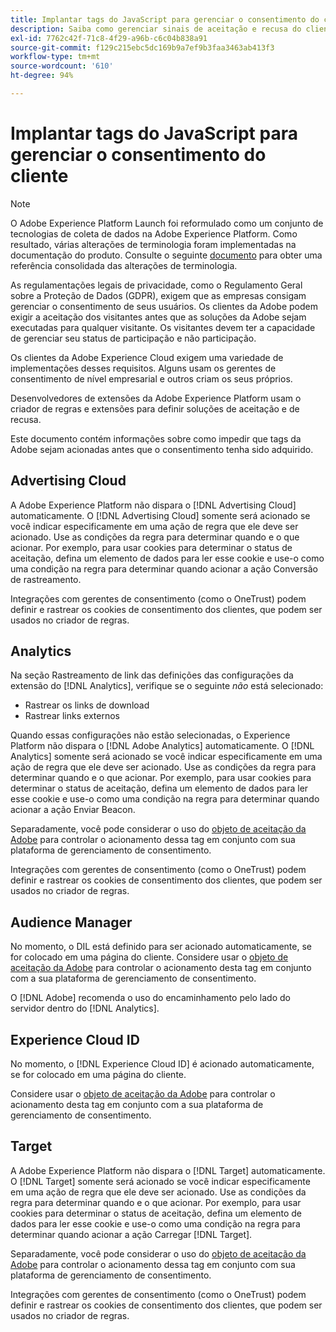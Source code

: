 ```yaml
---
title: Implantar tags do JavaScript para gerenciar o consentimento do cliente
description: Saiba como gerenciar sinais de aceitação e recusa do cliente para várias soluções de Adobe no Adobe Experience Platform.
exl-id: 7762c42f-71c8-4f29-a96b-c6c04b838a91
source-git-commit: f129c215ebc5dc169b9a7ef9b3faa3463ab413f3
workflow-type: tm+mt
source-wordcount: '610'
ht-degree: 94%

---
```


# Implantar tags do JavaScript para gerenciar o consentimento do cliente

>[!NOTE]
>
>O Adobe Experience Platform Launch foi reformulado como um conjunto de tecnologias de coleta de dados na Adobe Experience Platform. Como resultado, várias alterações de terminologia foram implementadas na documentação do produto. Consulte o seguinte [documento](../../term-updates.md) para obter uma referência consolidada das alterações de terminologia.

As regulamentações legais de privacidade, como o Regulamento Geral sobre a Proteção de Dados (GDPR), exigem que as empresas consigam gerenciar o consentimento de seus usuários. Os clientes da Adobe podem exigir a aceitação dos visitantes antes que as soluções da Adobe sejam executadas para qualquer visitante. Os visitantes devem ter a capacidade de gerenciar seu status de participação e não participação.

Os clientes da Adobe Experience Cloud exigem uma variedade de implementações desses requisitos. Alguns usam os gerentes de consentimento de nível empresarial e outros criam os seus próprios.

Desenvolvedores de extensões da Adobe Experience Platform usam o criador de regras e extensões para definir soluções de aceitação e de recusa.

Este documento contém informações sobre como impedir que tags da Adobe sejam acionadas antes que o consentimento tenha sido adquirido.

## Advertising Cloud

A Adobe Experience Platform não dispara o [!DNL Advertising Cloud] automaticamente. O [!DNL Advertising Cloud] somente será acionado se você indicar especificamente em uma ação de regra que ele deve ser acionado. Use as condições da regra para determinar quando e o que acionar. Por exemplo, para usar cookies para determinar o status de aceitação, defina um elemento de dados para ler esse cookie e use-o como uma condição na regra para determinar quando acionar a ação Conversão de rastreamento.

Integrações com gerentes de consentimento (como o OneTrust) podem definir e rastrear os cookies de consentimento dos clientes, que podem ser usados no criador de regras.

## Analytics

Na seção Rastreamento de link das definições das configurações da extensão do [!DNL Analytics], verifique se o seguinte *não* está selecionado:

* Rastrear os links de download
* Rastrear links externos

Quando essas configurações não estão selecionadas, o Experience Platform não dispara o [!DNL Adobe Analytics] automaticamente. O [!DNL Analytics] somente será acionado se você indicar especificamente em uma ação de regra que ele deve ser acionado. Use as condições da regra para determinar quando e o que acionar. Por exemplo, para usar cookies para determinar o status de aceitação, defina um elemento de dados para ler esse cookie e use-o como uma condição na regra para determinar quando acionar a ação Enviar Beacon.

Separadamente, você pode considerar o uso do [objeto de aceitação da Adobe](https://experienceleague.adobe.com/docs/id-service/using/implementation/opt-in-service/optin-overview.html?lang=pt-BR) para controlar o acionamento dessa tag em conjunto com sua plataforma de gerenciamento de consentimento.

Integrações com gerentes de consentimento (como o OneTrust) podem definir e rastrear os cookies de consentimento dos clientes, que podem ser usados no criador de regras.

## Audience Manager

No momento, o DIL está definido para ser acionado automaticamente, se for colocado em uma página do cliente. Considere usar o [objeto de aceitação da Adobe](https://experienceleague.adobe.com/docs/id-service/using/implementation/opt-in-service/optin-overview.html?lang=pt-BR) para controlar o acionamento desta tag em conjunto com a sua plataforma de gerenciamento de consentimento.

O [!DNL Adobe] recomenda o uso do encaminhamento pelo lado do servidor dentro do [!DNL Analytics].

## Experience Cloud ID

No momento, o [!DNL Experience Cloud ID] é acionado automaticamente, se for colocado em uma página do cliente. 

Considere usar o [objeto de aceitação da Adobe](https://experienceleague.adobe.com/docs/id-service/using/implementation/opt-in-service/optin-overview.html?lang=pt-BR) para controlar o acionamento desta tag em conjunto com a sua plataforma de gerenciamento de consentimento.

## Target

A Adobe Experience Platform não dispara o [!DNL Target] automaticamente. O [!DNL Target] somente será acionado se você indicar especificamente em uma ação de regra que ele deve ser acionado. Use as condições da regra para determinar quando e o que acionar. Por exemplo, para usar cookies para determinar o status de aceitação, defina um elemento de dados para ler esse cookie e use-o como uma condição na regra para determinar quando acionar a ação Carregar [!DNL Target].

Separadamente, você pode considerar o uso do [objeto de aceitação da Adobe](https://experienceleague.adobe.com/docs/id-service/using/implementation/opt-in-service/optin-overview.html?lang=pt-BR) para controlar o acionamento dessa tag em conjunto com sua plataforma de gerenciamento de consentimento.

Integrações com gerentes de consentimento (como o OneTrust) podem definir e rastrear os cookies de consentimento dos clientes, que podem ser usados no criador de regras.

